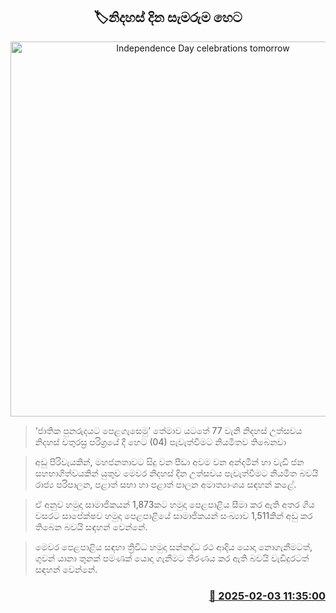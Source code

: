 <p align='center'><b><h2 align='center' title='Independence Day celebrations tomorrow'>🏷නිදහස් දින සැමරුම හෙට</h2></b></p>
<p align='center'><img src='https://helakuru.sgp1.cdn.digitaloceanspaces.com/esana/images/lib/76-independence-day.jpg' width='600' alt='Independence Day celebrations tomorrow'></p>

> ‘ජාතික පුනරුදයට පෙළගැසෙමු’ තේමාව යටතේ 77 වැනි නිදහස් උත්සවය නිදහස් චතුරස්‍ර පරිශ්‍රයේ දී හෙට (04) පැවැත්වීමට නියමිතව තිබෙනවා

> අඩු පිරිවැයකින්, මහජනතාවට සිදු වන පීඩා අවම වන අන්දමින් හා වැඩි ජන සහභාගිත්වයකින් යුතුව මෙවර නිදහස් දින උත්සවය පැවැත්වීමට නියමිත බවයි රාජ්‍ය පරිපාලන, පළාත් සභා හා පළාත් පාලන අමාත්‍යාංශය සඳහන් කළේ.

> ඒ අනුව හමුදා සාමාජිකයන් 1,873කට හමුදා පෙළපාළිය සීමා කර ඇති අතර ගිය වසරට සාපේක්ෂව හමුදා පෙළපාළියේ සාමාජිකයන් සංඛ්‍යාව 1,511කින් අඩු කර තිබෙන බවයි සඳහන් වෙන්නේ.

> මෙවර පෙළපාළිය සඳහා ත්‍රිවිධ හමුදා සන්නද්ධ රථ ආදිය යොදා නොගැනී­මටත්, ගුවන් යානා තුනක් පම­ණක් යොදා ගැනීමට තීරණය කර ඇති බවයි වැඩිදුරටත් සඳහන් වෙන්නේ. 



<h3 align='right'><a href='https://www.helakuru.lk/esana/p/107122/'>📅 2025-02-03 11:35:00</a></h3>
